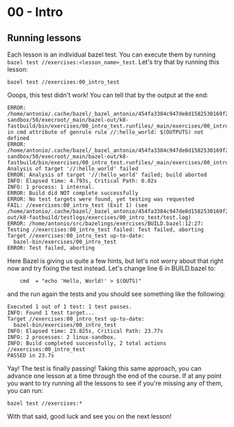 # 00 - Intro

## Running lessons

Each lesson is an individual bazel test. You can execute them by running `bazel test //exercises:<lesson_name>_test`. Let's try that by running this lesson:

```
bazel test //exercises:00_intro_test
```

Ooops, this test didn't work! You can tell that by the output at the end:

```
ERROR: /home/antonio/.cache/bazel/_bazel_antonio/454fa3384c947de8d1582530169f20a8/sandbox/linux-sandbox/50/execroot/_main/bazel-out/k8-fastbuild/bin/exercises/00_intro_test.runfiles/_main/exercises/00_intro/BUILD.bazel:3:8: in cmd attribute of genrule rule //:hello_world: $(OUTPUTS) not defined
ERROR: /home/antonio/.cache/bazel/_bazel_antonio/454fa3384c947de8d1582530169f20a8/sandbox/linux-sandbox/50/execroot/_main/bazel-out/k8-fastbuild/bin/exercises/00_intro_test.runfiles/_main/exercises/00_intro/BUILD.bazel:3:8: Analysis of target '//:hello_world' failed
ERROR: Analysis of target '//:hello_world' failed; build aborted
INFO: Elapsed time: 4.793s, Critical Path: 0.02s
INFO: 1 process: 1 internal.
ERROR: Build did NOT complete successfully
ERROR: No test targets were found, yet testing was requested
FAIL: //exercises:00_intro_test (Exit 1) (see /home/antonio/.cache/bazel/_bazel_antonio/454fa3384c947de8d1582530169f20a8/execroot/_main/bazel-out/k8-fastbuild/testlogs/exercises/00_intro_test/test.log)
ERROR: /home/antonio/src/bazelings/exercises/BUILD.bazel:12:27: Testing //exercises:00_intro_test failed: Test failed, aborting
Target //exercises:00_intro_test up-to-date:
  bazel-bin/exercises/00_intro_test
ERROR: Test failed, aborting
```

Here Bazel is giving us quite a few hints, but let's not worry about that right now and try fixing the test instead. Let's change line 6 in BUILD.bazel to:

```
    cmd  = "echo 'Hello, World!' > $(OUTS)"
```

and the run again the tests and you should see something like the following:

```
Executed 1 out of 1 test: 1 test passes.
INFO: Found 1 test target...
Target //exercises:00_intro_test up-to-date:
  bazel-bin/exercises/00_intro_test
INFO: Elapsed time: 23.825s, Critical Path: 23.77s
INFO: 2 processes: 2 linux-sandbox.
INFO: Build completed successfully, 2 total actions
//exercises:00_intro_test                                                PASSED in 23.7s
```

Yay! The test is finally passing! Taking this same approach, you can advance one lesson at a time through the end of the course. If at any point you want to try running all the lessons to see if you're missing any of them, you can run:

```
bazel test //exercises:*
```

With that said, good luck and see you on the next lesson!